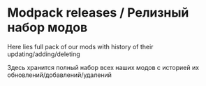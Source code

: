 # Modpack releases / Релизный набор модов
Here lies full pack of our mods with history of their updating/adding/deleting

Здесь хранится полный набор всех наших модов с историей их обновлений/добавлений/удалений
